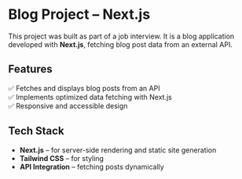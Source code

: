 # Blog Project – Next.js

This project was built as part of a job interview. It is a blog application developed with **Next.js**, fetching blog post data from an external API.

## Features  
✅ Fetches and displays blog posts from an API  
✅ Implements optimized data fetching with Next.js  
✅ Responsive and accessible design  

## Tech Stack  
- **Next.js** – for server-side rendering and static site generation  
- **Tailwind CSS** – for styling  
- **API Integration** – fetching posts dynamically  
